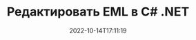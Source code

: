 ---
############################# Static ############################
layout: "auto-gen-editor"
date: 2022-10-14T17:11:19
draft: false
otherformats: doc docx docm rtf dotx xls xlsx xlsm ppt pptx pptm mobi epub html mhtml txt xml emlx mbox msg

############################# Head ############################
head_title: "Редактор EML — редактируйте EML на C# .NET"
head_description: "Как редактировать EML в C# .NET, используя несколько строк кода? Используйте API-интерфейсы обработки документов GroupDocs для редактирования, обновления и сохранения файлов более чем 30 форматов."

############################# Header ############################
title: "Редактировать EML в C# .NET"
description: "Эффективное и надёжное редактирование EML используя API GroupDocs.Editor for C# .NET, выполняющиеся на серверной стороне, без использования стороннего ПО типа Microsoft Office или Open Office."
bg_image: "https://cms.admin.containerize.com/templates/aspose/App_Themes/V3/images/bg/header1.png"
bg_overlay: false
button:
    enable: true
    icon: "fas fa-arrow-down"
    label: "Скачать бесплатную пробную версию"
    link: "https://downloads.groupdocs.com/editor/net"

############################# SubMenu ############################
submenu:
    enable: true

    left:
        img_alt: "GroupDocs.Editor for .NET"
        image: "https://cms.admin.containerize.com/templates/groupdocs/images/product-logos/90x90-noborder/groupdocs-editor-net.png"
        product: "GroupDocs.Editor"
        platform: ".NET"

    middle:
        button:

            # button loop
            - link: "https://apireference.groupdocs.com/editor/net"
              text: "Справочник по API"

            # button loop
            - link: "https://github.com/groupdocs-editor"
              text: "Примеры кода"

            # button loop
            - link: "https://products.groupdocs.app/editor/family"
              text: "Живые демонстрации"

            # button loop
            - link: "https://purchase.groupdocs.com/pricing/editor/net"
              text: "Цены"

    right:
        link_download: "https://downloads.groupdocs.com/editor"
        link_learn: "https://docs.groupdocs.com/editor/net"
        link_buy: "https://purchase.groupdocs.com"

############################# About ############################
about:
    enable: true
    title: "О GroupDocs.Editor for .NET API"
    content: |
        [GroupDocs.Editor for .NET](/ru/editor/net/) API — правильный выбор для редактирования документов и презентаций Microsoft Word, Excel, PowerPoint, Open Office. GroupDocs.Editor — это автономный API, который подходит для серверных и внутренних систем, где требуется высокая производительность. Он не зависит от какого-либо программного обеспечения, такого как Microsoft или Open Office.

############################# Steps ############################
steps:
    enable: true
    title_left: "Шаги по редактированию EML в C#"
    content_left: |
        [GroupDocs.Editor for .NET](/ru/editor/net/) предоставляет разработчикам простой и понятный способ редактирования файлов EML с помощью нескольких строк кода.
        * Создайте экземпляр класса `Editor` с указанием обязательного пути к файлу или потока и загрузите файл EML
        * Создайте и установите экземпляр класса `EmailEditOptions` для формата файла EML
        * Вызовите метод `Editor.Edit()` и получите документ EML в формате HTML, который легко редактируется любым WYSIWYG-редактором.
        * Вызовите метод `Editor.Save()` и сохраните отредактированный файл EML, используя класс `EmailSaveOptions`

        
    title_right: "Системные Требования"
    content_right: |
        Базовое редактирование документа с помощью GroupDocs.Editor for .NET API можно выполнить, выполнив несколько простых шагов. Наши API поддерживаются на всех основных платформах и операционных системах. Перед выполнением приведенного ниже кода убедитесь, что в вашей системе предварительно установлены следующие компоненты.

        * Операционные системы: Microsoft Windows, Linux, MacOS
        * Среды разработки: Microsoft Visual Studio, Xamarin, MonoDevelop
        * Фреймворки: .NET Framework, .NET Standard, .NET Core, Mono
        * Получите последнюю версию GroupDocs.Editor for .NET, загруженную с [NuGet](https://www.nuget.org/packages/groupdocs.editor)
        
    code: |        
        ```csharp
        // Load the EML file into Editor
        Editor editor = new Editor("source.eml");

        // Create and adjust the edit options
        EmailEditOptions editOptions = new EmailEditOptions();
        
        // Open input EML document for edit — obtain an intermediate document, that can be edited
        EditableDocument beforeEdit = editor.Edit(editOptions);

        // Grab EML document content and associated resources from editable document
        string content = beforeEdit.GetEmbeddedHtml();

        // Send the content to WYSIWYG-editor, edit it there, and send edited content back to the server-side
        // This step simulates a such operation
        string updatedContent = content.Replace("project", "Edited project");

        // Grab edited content and resources from WYSIWYG-editor and create a new EditableDocument instance from it
        EditableDocument afterEdit = EditableDocument.FromMarkup(updatedContent, null);

        // Create a save options
        EmailSaveOptions saveOptions = new EmailSaveOptions();

        // Save edited EML document to the file
        editor.Save(afterEdit, "edited.eml", saveOptions);
        ```
        
############################# Demos ############################
demos:
    enable: true
    title: "Демоверсии редактора EML"
    content: |
        Отредактируйте EML прямо сейчас, посетив [живые демонстрации](https://products.groupdocs.app/editor/family). Живая демонстрация имеет следующие преимущества
        
############################# More Formats ############################
more_formats:
    enable: true
    title: "Другие поддерживаемые редакторы"
    content: |
        Вы также можете редактировать файлы других форматов. Пожалуйста, ознакомьтесь с полным списком ниже.


############################# Back to top ###############################
back_to_top:
    enable: true
---
